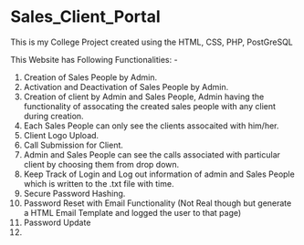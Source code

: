 # Sales_Client_Portal
This is my College Project created using the HTML, CSS, PHP, PostGreSQL

This Website has Following Functionalities: - 
1. Creation of Sales People by Admin.
2. Activation and Deactivation of Sales People by Admin.
3. Creation of client by Admin and Sales People, Admin having the functionality of assocating the created sales people with any client during creation.
4. Each Sales People can only see the clients assocaited with him/her.
5. Client Logo Upload.
6. Call Submission for Client.
7. Admin and Sales People can see the calls associated with particular client by choosing them from drop down.
8. Keep Track of Login and Log out information of admin and Sales People which is written to the .txt file with time.
9. Secure Password Hashing.
10. Password Reset with Email Functionality (Not Real though but generate a HTML Email Template and logged the user to that page)
11. Password Update
12. 



